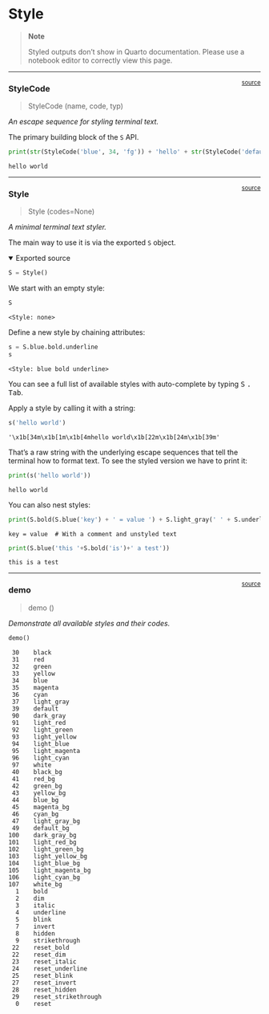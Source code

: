 # Style


<!-- WARNING: THIS FILE WAS AUTOGENERATED! DO NOT EDIT! -->

<div>

> **Note**
>
> Styled outputs don’t show in Quarto documentation. Please use a
> notebook editor to correctly view this page.

</div>

------------------------------------------------------------------------

<a
href="https://github.com/fastai/fastcore/blob/master/fastcore/style.py#L16"
target="_blank" style="float:right; font-size:smaller">source</a>

### StyleCode

>  StyleCode (name, code, typ)

*An escape sequence for styling terminal text.*

The primary building block of the `S` API.

``` python
print(str(StyleCode('blue', 34, 'fg')) + 'hello' + str(StyleCode('default', 39, 'fg')) + ' world')
```

    hello world

------------------------------------------------------------------------

<a
href="https://github.com/fastai/fastcore/blob/master/fastcore/style.py#L46"
target="_blank" style="float:right; font-size:smaller">source</a>

### Style

>  Style (codes=None)

*A minimal terminal text styler.*

The main way to use it is via the exported `S` object.

<details open class="code-fold">
<summary>Exported source</summary>

``` python
S = Style()
```

</details>

We start with an empty style:

``` python
S
```

    <Style: none>

Define a new style by chaining attributes:

``` python
s = S.blue.bold.underline
s
```

    <Style: blue bold underline>

You can see a full list of available styles with auto-complete by typing
<kbd>S</kbd> <kbd>.</kbd> <kbd>Tab</kbd>.

Apply a style by calling it with a string:

``` python
s('hello world')
```

    '\x1b[34m\x1b[1m\x1b[4mhello world\x1b[22m\x1b[24m\x1b[39m'

That’s a raw string with the underlying escape sequences that tell the
terminal how to format text. To see the styled version we have to print
it:

``` python
print(s('hello world'))
```

    hello world

You can also nest styles:

``` python
print(S.bold(S.blue('key') + ' = value ') + S.light_gray(' ' + S.underline('# With a comment')) + ' and unstyled text')
```

    key = value  # With a comment and unstyled text

``` python
print(S.blue('this '+S.bold('is')+' a test'))
```

    this is a test

------------------------------------------------------------------------

<a
href="https://github.com/fastai/fastcore/blob/master/fastcore/style.py#L72"
target="_blank" style="float:right; font-size:smaller">source</a>

### demo

>  demo ()

*Demonstrate all available styles and their codes.*

``` python
demo()
```

     30    black           
     31    red             
     32    green           
     33    yellow          
     34    blue            
     35    magenta         
     36    cyan            
     37    light_gray      
     39    default         
     90    dark_gray       
     91    light_red       
     92    light_green     
     93    light_yellow    
     94    light_blue      
     95    light_magenta   
     96    light_cyan      
     97    white           
     40    black_bg        
     41    red_bg          
     42    green_bg        
     43    yellow_bg       
     44    blue_bg         
     45    magenta_bg      
     46    cyan_bg         
     47    light_gray_bg   
     49    default_bg      
    100    dark_gray_bg    
    101    light_red_bg    
    102    light_green_bg  
    103    light_yellow_bg 
    104    light_blue_bg   
    105    light_magenta_bg
    106    light_cyan_bg   
    107    white_bg        
      1    bold            
      2    dim             
      3    italic          
      4    underline       
      5    blink           
      7    invert          
      8    hidden          
      9    strikethrough   
     22    reset_bold      
     22    reset_dim       
     23    reset_italic    
     24    reset_underline 
     25    reset_blink     
     27    reset_invert    
     28    reset_hidden    
     29    reset_strikethrough
      0    reset           
